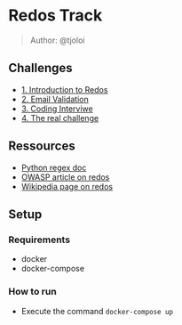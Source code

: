 # Redos Track
> Author: @tjoloi

## Challenges
- [1. Introduction to Redos](chall1.md)
- [2. Email Validation](chall2.md)
- [3. Coding Interviwe](chall3.md)
- [4. The real challenge](chall4.md)

## Ressources
- [Python regex doc](https://docs.python.org/3/library/re.html)
- [OWASP article on redos](https://owasp.org/www-community/attacks/Regular_expression_Denial_of_Service_-_ReDoS)
- [Wikipedia page on redos](https://en.wikipedia.org/wiki/ReDoS)

## Setup

### Requirements
  - docker
  - docker-compose

### How to run
  - Execute the command `docker-compose up`
